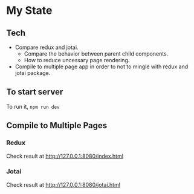 # My State

## Tech
- Compare redux and jotai.
  - Compare the behavior between parent child components.
  - How to reduce uncessary page rendering.
- Compile to multiple page app 
  in order to not to mingle with redux and jotai package.

## To start server
To run it, `npm run dev`

## Compile to Multiple Pages

### Redux
Check result at
http://127.0.0.1:8080/index.html

### Jotai
Check result at
http://127.0.0.1:8080/jotai.html